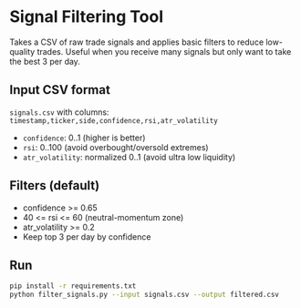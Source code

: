 # Signal Filtering Tool

Takes a CSV of raw trade signals and applies basic filters to reduce low-quality trades.
Useful when you receive many signals but only want to take the best 3 per day.

## Input CSV format
`signals.csv` with columns: `timestamp,ticker,side,confidence,rsi,atr_volatility`
- `confidence`: 0..1 (higher is better)
- `rsi`: 0..100 (avoid overbought/oversold extremes)
- `atr_volatility`: normalized 0..1 (avoid ultra low liquidity)

## Filters (default)
- confidence >= 0.65
- 40 <= rsi <= 60 (neutral-momentum zone)
- atr_volatility >= 0.2
- Keep top 3 per day by confidence

## Run
```bash
pip install -r requirements.txt
python filter_signals.py --input signals.csv --output filtered.csv
```
